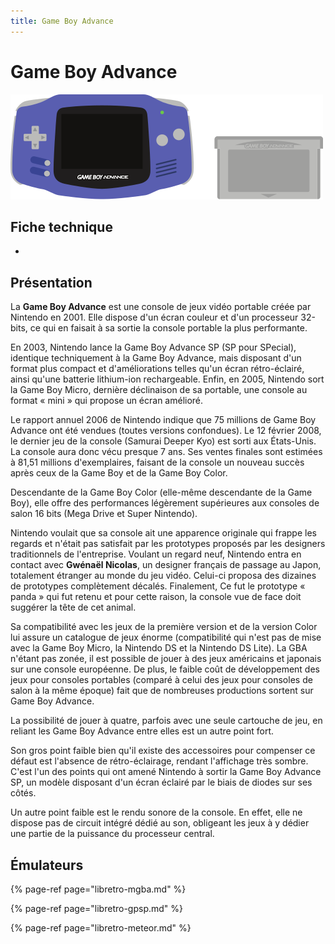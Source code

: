 ```yaml
---
title: Game Boy Advance
---
```


# Game Boy Advance

![](/migration-images/emulateurs/consoles-portables/game-boy-advance/image%20%28186%29.png)

## Fiche technique

* 
## Présentation

La **Game Boy Advance** est une console de jeux vidéo portable créée par Nintendo en 2001. Elle dispose d'un écran couleur et d'un processeur 32-bits, ce qui en faisait à sa sortie la console portable la plus performante.

En 2003, Nintendo lance la Game Boy Advance SP \(SP pour SPecial\), identique techniquement à la Game Boy Advance, mais disposant d'un format plus compact et d'améliorations telles qu'un écran rétro-éclairé, ainsi qu'une batterie lithium-ion rechargeable. Enfin, en 2005, Nintendo sort la Game Boy Micro, dernière déclinaison de sa portable, une console au format « mini » qui propose un écran amélioré.

Le rapport annuel 2006 de Nintendo indique que 75 millions de Game Boy Advance ont été vendues \(toutes versions confondues\). Le 12 février 2008, le dernier jeu de la console \(Samurai Deeper Kyo\) est sorti aux États-Unis. La console aura donc vécu presque 7 ans. Ses ventes finales sont estimées à 81,51 millions d'exemplaires, faisant de la console un nouveau succès après ceux de la Game Boy et de la Game Boy Color.

Descendante de la Game Boy Color \(elle-même descendante de la Game Boy\), elle offre des performances légèrement supérieures aux consoles de salon 16 bits \(Mega Drive et Super Nintendo\).

Nintendo voulait que sa console ait une apparence originale qui frappe les regards et n'était pas satisfait par les prototypes proposés par les designers traditionnels de l'entreprise. Voulant un regard neuf, Nintendo entra en contact avec **Gwénaël Nicolas**, un designer français de passage au Japon, totalement étranger au monde du jeu vidéo. Celui-ci proposa des dizaines de prototypes complètement décalés. Finalement, Ce fut le prototype « panda » qui fut retenu et pour cette raison, la console vue de face doit suggérer la tête de cet animal.

Sa compatibilité avec les jeux de la première version et de la version Color lui assure un catalogue de jeux énorme \(compatibilité qui n'est pas de mise avec la Game Boy Micro, la Nintendo DS et la Nintendo DS Lite\). La GBA n'étant pas zonée, il est possible de jouer à des jeux américains et japonais sur une console européenne. De plus, le faible coût de développement des jeux pour consoles portables \(comparé à celui des jeux pour consoles de salon à la même époque\) fait que de nombreuses productions sortent sur Game Boy Advance.

La possibilité de jouer à quatre, parfois avec une seule cartouche de jeu, en reliant les Game Boy Advance entre elles est un autre point fort.

Son gros point faible bien qu'il existe des accessoires pour compenser ce défaut est l'absence de rétro-éclairage, rendant l'affichage très sombre. C'est l'un des points qui ont amené Nintendo à sortir la Game Boy Advance SP, un modèle disposant d'un écran éclairé par le biais de diodes sur ses côtés.

Un autre point faible est le rendu sonore de la console. En effet, elle ne dispose pas de circuit intégré dédié au son, obligeant les jeux à y dédier une partie de la puissance du processeur central.

## Émulateurs

{% page-ref page="libretro-mgba.md" %}

{% page-ref page="libretro-gpsp.md" %}

{% page-ref page="libretro-meteor.md" %}

